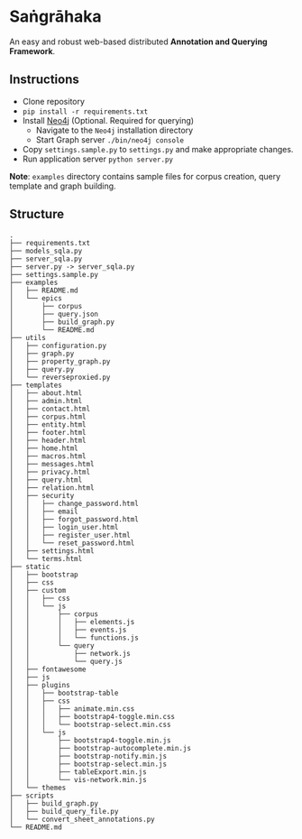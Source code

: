 # Saṅgrāhaka

An easy and robust web-based distributed **Annotation and Querying Framework**.

## Instructions

* Clone repository
* `pip install -r requirements.txt`
*  Install [Neo4j](https://neo4j.com/download-center/#community) (Optional. Required for querying)
    - Navigate to the `Neo4j` installation directory
    - Start Graph server `./bin/neo4j console`
* Copy `settings.sample.py` to `settings.py` and make appropriate changes.
* Run application server `python server.py`

**Note**: `examples` directory contains sample files for corpus creation, query template and graph building.

## Structure

```
.
├── requirements.txt
├── models_sqla.py
├── server_sqla.py
├── server.py -> server_sqla.py
├── settings.sample.py
├── examples
│   ├── README.md
│   └── epics
│       ├── corpus
│       ├── query.json
│       ├── build_graph.py
│       └── README.md
├── utils
│   ├── configuration.py
│   ├── graph.py
│   ├── property_graph.py
│   ├── query.py
│   └── reverseproxied.py
├── templates
│   ├── about.html
│   ├── admin.html
│   ├── contact.html
│   ├── corpus.html
│   ├── entity.html
│   ├── footer.html
│   ├── header.html
│   ├── home.html
│   ├── macros.html
│   ├── messages.html
│   ├── privacy.html
│   ├── query.html
│   ├── relation.html
│   ├── security
│   │   ├── change_password.html
│   │   ├── email
│   │   ├── forgot_password.html
│   │   ├── login_user.html
│   │   ├── register_user.html
│   │   └── reset_password.html
│   ├── settings.html
│   └── terms.html
├── static
│   ├── bootstrap
│   ├── css
│   ├── custom
│   │   ├── css
│   │   └── js
│   │       ├── corpus
│   │       │   ├── elements.js
│   │       │   ├── events.js
│   │       │   └── functions.js
│   │       └── query
│   │           ├── network.js
│   │           └── query.js
│   ├── fontawesome
│   ├── js
│   ├── plugins
│   │   ├── bootstrap-table
│   │   ├── css
│   │   │   ├── animate.min.css
│   │   │   ├── bootstrap4-toggle.min.css
│   │   │   └── bootstrap-select.min.css
│   │   └── js
│   │       ├── bootstrap4-toggle.min.js
│   │       ├── bootstrap-autocomplete.min.js
│   │       ├── bootstrap-notify.min.js
│   │       ├── bootstrap-select.min.js
│   │       ├── tableExport.min.js
│   │       └── vis-network.min.js
│   └── themes
├── scripts
│   ├── build_graph.py
│   ├── build_query_file.py
│   └── convert_sheet_annotations.py
└── README.md
```


